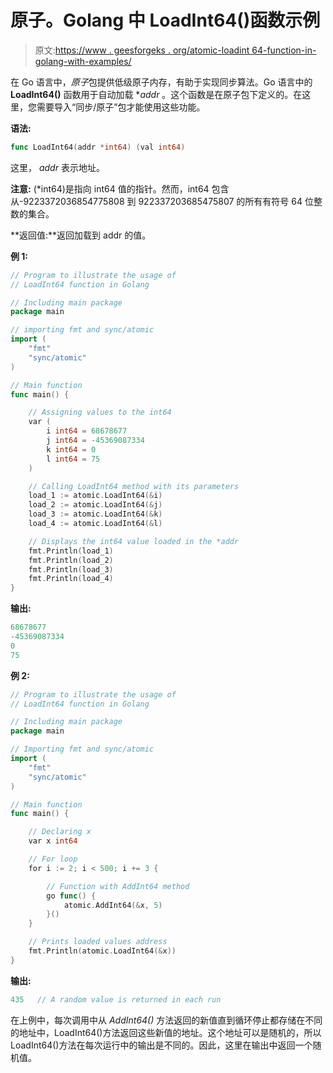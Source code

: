 # 原子。Golang 中 LoadInt64()函数示例

> 原文:[https://www . geesforgeks . org/atomic-loadint 64-function-in-golang-with-examples/](https://www.geeksforgeeks.org/atomic-loadint64-function-in-golang-with-examples/)

在 Go 语言中，*原子*包提供低级原子内存，有助于实现同步算法。Go 语言中的 **LoadInt64()** 函数用于自动加载 **addr* 。这个函数是在原子包下定义的。在这里，您需要导入“同步/原子”包才能使用这些功能。

**语法:**

```go
func LoadInt64(addr *int64) (val int64)

```

这里， *addr* 表示地址。

**注意:** (*int64)是指向 int64 值的指针。然而，int64 包含从-9223372036854775808 到 922337203685475807 的所有有符号 64 位整数的集合。

**返回值:**返回加载到 addr 的值。

**例 1:**

```go
// Program to illustrate the usage of
// LoadInt64 function in Golang

// Including main package
package main

// importing fmt and sync/atomic
import (
    "fmt"
    "sync/atomic"
)

// Main function
func main() {

    // Assigning values to the int64
    var (
        i int64 = 68678677
        j int64 = -45369087334
        k int64 = 0
        l int64 = 75
    )

    // Calling LoadInt64 method with its parameters
    load_1 := atomic.LoadInt64(&i)
    load_2 := atomic.LoadInt64(&j)
    load_3 := atomic.LoadInt64(&k)
    load_4 := atomic.LoadInt64(&l)

    // Displays the int64 value loaded in the *addr
    fmt.Println(load_1)
    fmt.Println(load_2)
    fmt.Println(load_3)
    fmt.Println(load_4)
}
```

**输出:**

```go
68678677
-45369087334
0
75

```

**例 2:**

```go
// Program to illustrate the usage of
// LoadInt64 function in Golang

// Including main package
package main

// Importing fmt and sync/atomic
import (
    "fmt"
    "sync/atomic"
)

// Main function
func main() {

    // Declaring x
    var x int64

    // For loop
    for i := 2; i < 500; i += 3 {

        // Function with AddInt64 method
        go func() {
            atomic.AddInt64(&x, 5)
        }()
    }

    // Prints loaded values address
    fmt.Println(atomic.LoadInt64(&x))
}
```

**输出:**

```go
435   // A random value is returned in each run

```

在上例中，每次调用中从 *AddInt64()* 方法返回的新值直到循环停止都存储在不同的地址中，LoadInt64()方法返回这些新值的地址。这个地址可以是随机的，所以 LoadInt64()方法在每次运行中的输出是不同的。因此，这里在输出中返回一个随机值。